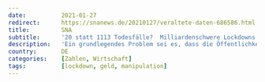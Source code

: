 ```yaml
---
date:          2021-01-27
redirect:      https://snanews.de/20210127/veraltete-daten-686586.html
title:         SNA
subtitle:      '20 statt 1113 Todesfälle?  Milliardenschwere Lockdowns laut Forscher mit „falschem Bild“ beschlossen'
description:   'Ein grundlegendes Problem sei es, dass die Öffentlichkeit die Sterbezahlen des Robert Koch-Instituts (RKI) für aktuell halte und auch Politiker sie häufig'
country:       DE
categories:    [Zahlen, Wirtschaft]
tags:          [lockdown, geld, manipulation]
---
```

